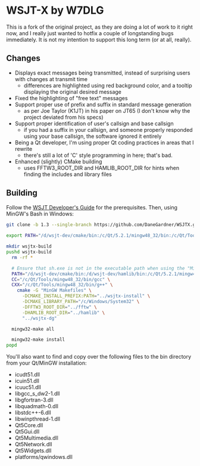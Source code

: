 # WSJT-X by W7DLG

This is a fork of the original project, as they are doing a lot of work to it right now, and I really just wanted to hotfix a couple of longstanding bugs immediately.  It is not my intention to support this long term (or at all, really).


## Changes
* Displays exact messages being transmitted, instead of surprising users with changes at transmit time
  * differences are highlighted using red background color, and a tooltip displaying the original desired message
* Fixed the highlighting of "free text" messages
* Support proper use of prefix and suffix in standard message generation
  * as per Joe Taylor (K1JT) in his paper on JT65 (I don't know why the project deviated from his specs)
* Support proper identification of user's callsign and base callsign
  * if you had a suffix in your callsign, and someone properly responded using your base callsign, the software ignored it entirely
* Being a Qt developer, I'm using proper Qt coding practices in areas that I rewrite
  * there's still a lot of 'C' style programming in here; that's bad.
* Enhanced (slightly) CMake building
  * uses FFTW3_ROOT_DIR and HAMLIB_ROOT_DIR for hints when finding the includes and library files


## Building
Follow the [WSJT Developer's Guide](http://www.physics.princeton.edu/pulsar/K1JT/wsjtx-doc/wsjt-dev-guide.html) for the prerequisites.  Then, using MinGW's Bash in Windows:

```bash
git clone -b 1.3 --single-branch https://github.com/DaneGardner/WSJTX.git wsjtx-dg
 
export PATH="/d/wsjt-dev/cmake/bin:/c/Qt/5.2.1/mingw48_32/bin:/c/Qt/Tools/mingw48_32/bin:$HOME/bin:/usr/local/bin:/mingw/bin:/bin"

mkdir wsjtx-build
pushd wsjtx-build
  rm -rf *

  # Ensure that sh.exe is not in the executable path when using the "MinGW Makefile" generator in CMake
  PATH="/d/wsjt-dev/cmake/bin:/d/wsjt-dev/hamlib/bin:/c/Qt/5.2.1/mingw48_32/bin:/c/Qt/Tools/mingw48_32/bin:$HOME/bin" \
  CC="/c/Qt/Tools/mingw48_32/bin/gcc" \
  CXX="/c/Qt/Tools/mingw48_32/bin/g++" \
    cmake -G "MinGW Makefiles" \
      -DCMAKE_INSTALL_PREFIX:PATH="../wsjtx-install" \
      -DCMAKE_LIBRARY_PATH="/c/Windows/System32" \
      -DFFTW3_ROOT_DIR="../fftw" \
      -DHAMLIB_ROOT_DIR="../hamlib" \
      "../wsjtx-dg"

  mingw32-make all

  mingw32-make install
popd
```

You'll also want to find and copy over the following files to the bin directory from your Qt/MinGW installation:
* icudt51.dll
* icuin51.dll
* icuuc51.dll
* libgcc_s_dw2-1.dll
* libgfortran-3.dll
* libquadmath-0.dll
* libstdc++-6.dll
* libwinpthread-1.dll
* Qt5Core.dll
* Qt5Gui.dll
* Qt5Multimedia.dll
* Qt5Network.dll
* Qt5Widgets.dll
* platforms/qwindows.dll
